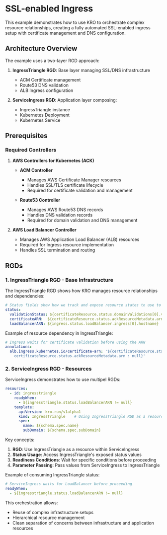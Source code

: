# SSL-enabled Ingress

This example demonstrates how to use KRO  to orchestrate complex resource relationships, creating a fully automated SSL-enabled ingress setup with certificate management and DNS configuration.

## Architecture Overview

The example uses a two-layer RGD approach:

1. **IngressTriangle RGD**: Base layer managing SSL/DNS infrastructure
   - ACM Certificate management
   - Route53 DNS validation
   - ALB Ingress configuration

2. **ServiceIngress RGD**: Application layer composing:
   - IngressTriangle instance
   - Kubernetes Deployment
   - Kubernetes Service

## Prerequisites

### Required Controllers


1. **AWS Controllers for Kubernetes (ACK)**
   - **ACM Controller**
     - Manages AWS Certificate Manager resources
     - Handles SSL/TLS certificate lifecycle
     - Required for certificate validation and management

   - **Route53 Controller**
     - Manages AWS Route53 DNS records
     - Handles DNS validation records
     - Required for domain validation and DNS management

2. **AWS Load Balancer Controller**
   - Manages AWS Application Load Balancer (ALB) resources
   - Required for Ingress resource implementation
   - Handles SSL termination and routing

## RGDs

### 1. IngressTriangle RGD - Base Infrastructure

The IngressTriangle RGD shows how KRO manages resource relationships and dependencies:

```yaml
# Status fields show how we track and expose resource states to use to other RGDs
status:
  validationStatus: ${certificateResource.status.domainValidations[0].validationStatus}
  certificateARN:  ${certificateResource.status.ackResourceMetadata.arn}
  loadBalancerARN: ${ingress.status.loadBalancer.ingress[0].hostname}
```


Example of resource dependency in IngressTriangle:
```yaml
# Ingress waits for certificate validation before using the ARN
annotations:
  alb.ingress.kubernetes.io/certificate-arn: '${certificateResource.status.domainValidations[0].validationStatus == "SUCCESS" ? 
    certificateResource.status.ackResourceMetadata.arn : null}'
```

### 2. ServiceIngress RGD - Resources

ServiceIngress demonstrates how to use multipel RGDs:

```yaml
resources:
  - id: ingresstriangle
    readyWhen:
      - ${ingresstriangle.status.loadBalancerARN != null}
    template:
      apiVersion: kro.run/v1alpha1
      kind: IngressTriangle    # Using IngressTriangle RGD as a resource
      spec:
        name: ${schema.spec.name}
        subDomain: ${schema.spec.subDomain}
```

Key concepts:
1. **RGD**: Use IngressTriangle as a resource within ServiceIngress
2. **Status Usage**: Access IngressTriangle's exposed status values
3. **Readiness Conditions**: Wait for specific conditions before proceeding
4. **Parameter Passing**: Pass values from ServiceIngress to IngressTriangle

Example of consuming IngressTriangle status:
```yaml
# ServiceIngress waits for LoadBalancer before proceeding
readyWhen:
  - ${ingresstriangle.status.loadBalancerARN != null}
```

This orchestration allows:
- Reuse of complex infrastructure setups
- Hierarchical resource management
- Clean separation of concerns between infrastructure and application resources
```
